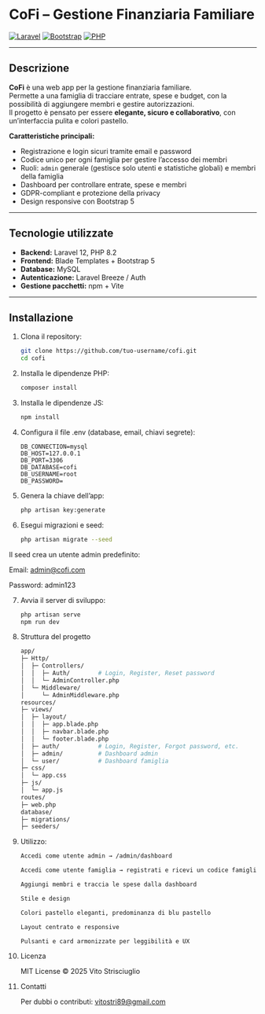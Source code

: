 # CoFi – Gestione Finanziaria Familiare

[![Laravel](https://img.shields.io/badge/Laravel-12-red)](https://laravel.com/)
[![Bootstrap](https://img.shields.io/badge/Bootstrap-5.3-blue)](https://getbootstrap.com/)
[![PHP](https://img.shields.io/badge/PHP-8.2-blueviolet)](https://www.php.net/)

---

## Descrizione
**CoFi** è una web app per la gestione finanziaria familiare.  
Permette a una famiglia di tracciare entrate, spese e budget, con la possibilità di aggiungere membri e gestire autorizzazioni.  
Il progetto è pensato per essere **elegante, sicuro e collaborativo**, con un’interfaccia pulita e colori pastello.

**Caratteristiche principali:**
- Registrazione e login sicuri tramite email e password
- Codice unico per ogni famiglia per gestire l’accesso dei membri
- Ruoli: `admin` generale (gestisce solo utenti e statistiche globali) e membri della famiglia
- Dashboard per controllare entrate, spese e membri
- GDPR-compliant e protezione della privacy
- Design responsive con Bootstrap 5

---

## Tecnologie utilizzate
- **Backend:** Laravel 12, PHP 8.2  
- **Frontend:** Blade Templates + Bootstrap 5  
- **Database:** MySQL  
- **Autenticazione:** Laravel Breeze / Auth  
- **Gestione pacchetti:** npm + Vite

---

## Installazione
1. Clona il repository:
   ```bash
   git clone https://github.com/tuo-username/cofi.git
   cd cofi


2. Installa le dipendenze PHP:
    ```bash
    composer install


3. Installa le dipendenze JS:
    ```bash
    npm install


4. Configura il file .env (database, email, chiavi segrete):
    ```env
    DB_CONNECTION=mysql
    DB_HOST=127.0.0.1
    DB_PORT=3306
    DB_DATABASE=cofi
    DB_USERNAME=root
    DB_PASSWORD=

5. Genera la chiave dell’app:
    ```bash
    php artisan key:generate


6. Esegui migrazioni e seed:
    ```bash
    php artisan migrate --seed


Il seed crea un utente admin predefinito:

Email: admin@cofi.com

Password: admin123

7. Avvia il server di sviluppo:
    ```bash
    php artisan serve
    npm run dev

8. Struttura del progetto
    ```bash
    app/
    ├─ Http/
    │  ├─ Controllers/
    │  │  ├─ Auth/        # Login, Register, Reset password
    │  │  └─ AdminController.php
    │  └─ Middleware/
    │     └─ AdminMiddleware.php
    resources/
    ├─ views/
    │  ├─ layout/
    │  │  ├─ app.blade.php
    │  │  ├─ navbar.blade.php
    │  │  └─ footer.blade.php
    │  ├─ auth/           # Login, Register, Forgot password, etc.
    │  ├─ admin/          # Dashboard admin
    │  └─ user/           # Dashboard famiglia
    ├─ css/
    │  └─ app.css
    ├─ js/
    │  └─ app.js
    routes/
    ├─ web.php
    database/
    ├─ migrations/
    ├─ seeders/

8. Utilizzo:
    ```bash
    Accedi come utente admin → /admin/dashboard

    Accedi come utente famiglia → registrati e ricevi un codice famiglia

    Aggiungi membri e traccia le spese dalla dashboard

    Stile e design

    Colori pastello eleganti, predominanza di blu pastello

    Layout centrato e responsive

    Pulsanti e card armonizzate per leggibilità e UX

9. Licenza

    MIT License © 2025 Vito Strisciuglio

10. Contatti

    Per dubbi o contributi: vitostri89@gmail.com
